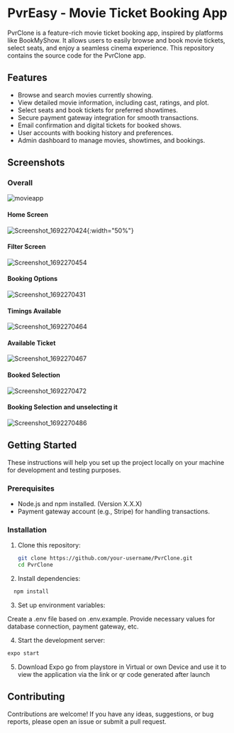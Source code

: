 # PvrEasy - Movie Ticket Booking App

PvrClone is a feature-rich movie ticket booking app, inspired by platforms like BookMyShow. It allows users to easily browse and book movie tickets, select seats, and enjoy a seamless cinema experience. This repository contains the source code for the PvrClone app.

## Features

- Browse and search movies currently showing.
- View detailed movie information, including cast, ratings, and plot.
- Select seats and book tickets for preferred showtimes.
- Secure payment gateway integration for smooth transactions.
- Email confirmation and digital tickets for booked shows.
- User accounts with booking history and preferences.
- Admin dashboard to manage movies, showtimes, and bookings.
  
## Screenshots
### Overall
![movieapp](https://github.com/subho004/PvrEasy/assets/91646273/b9fa13df-23ea-46bb-aa14-2c0a66766314)

#### Home Screen
![Screenshot_1692270424](https://github.com/subho004/PvrEasy/assets/91646273/0eacaba1-74c9-4660-adeb-e18288df67e8){:width="50%"}
#### Filter Screen
![Screenshot_1692270454](https://github.com/subho004/PvrEasy/assets/91646273/b0c9e03e-1941-4c13-b0af-6d22adf2f8b5)
#### Booking Options
![Screenshot_1692270431](https://github.com/subho004/PvrEasy/assets/91646273/57385bd8-f82f-4d7b-ade5-d638a5855ddf)
#### Timings Available
![Screenshot_1692270464](https://github.com/subho004/PvrEasy/assets/91646273/3ed5c2e0-05e9-4df0-8de9-38271b38710e)
#### Available Ticket
![Screenshot_1692270467](https://github.com/subho004/PvrEasy/assets/91646273/69d97532-d641-49ff-9fdc-0dfab1049e7e)
#### Booked Selection
![Screenshot_1692270472](https://github.com/subho004/PvrEasy/assets/91646273/9e30563e-0332-4dcd-a454-9db2222b2cb6)
#### Booking Selection and unselecting it
![Screenshot_1692270486](https://github.com/subho004/PvrEasy/assets/91646273/0c85db7a-1acf-41e1-853c-39cb5459ee8f)



## Getting Started

These instructions will help you set up the project locally on your machine for development and testing purposes.

### Prerequisites

- Node.js and npm installed. (Version X.X.X)
- Payment gateway account (e.g., Stripe) for handling transactions.

### Installation

1. Clone this repository:
   ```bash
   git clone https://github.com/your-username/PvrClone.git
   cd PvrClone

2. Install dependencies:

```bash
  npm install
```

3. Set up environment variables:

Create a .env file based on .env.example.
Provide necessary values for database connection, payment gateway, etc.

4. Start the development server:

  ```bash
  expo start
```
5. Download Expo go from playstore in Virtual or own Device and use it to view the application via the link or qr code generated after launch

## Contributing

Contributions are welcome! If you have any ideas, suggestions, or bug reports, please open an issue or submit a pull request.
